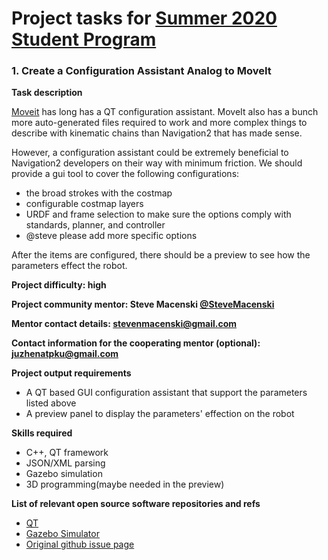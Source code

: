 # Project tasks for [Summer 2020 Student Program](https://isrc.iscas.ac.cn/summer2020)

### 1. Create a Configuration Assistant Analog to MoveIt

**Task description** 

[Moveit](https://moveit.ros.org/) has long has a QT configuration assistant. MoveIt also has a bunch more auto-generated files required to work and more complex things to describe with kinematic chains than Navigation2 that has made sense.

However, a configuration assistant could be extremely beneficial to Navigation2 developers on their way with minimum friction. We should provide a gui tool to cover the following configurations:

- the broad strokes with the costmap
- configurable costmap layers
- URDF and frame selection to make sure the options comply with standards, planner, and controller
- @steve please add more specific options

After the items are configured, there should be a preview to see how the parameters effect the robot.

**Project difficulty: high**

**Project community mentor: Steve Macenski [@SteveMacenski](https://github.com/SteveMacenski)**

**Mentor contact details: stevenmacenski@gmail.com**

**Contact information for the cooperating mentor (optional):  juzhenatpku@gmail.com**

**Project output requirements**

- A QT based GUI configuration assistant that support the parameters listed above
- A preview panel to display the parameters' effection on the robot

**Skills required**

- C++, QT framework
- JSON/XML parsing
- Gazebo simulation
- 3D programming(maybe needed in the preview)

**List of relevant open source software repositories and refs** 

- [QT](https://www.qt.io/)
- [Gazebo Simulator](http://gazebosim.org/)
- [Original github issue page](https://github.com/ros-planning/navigation2/issues/1721)

